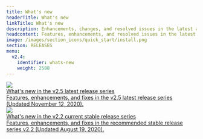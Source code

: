 ```yaml
---
title: What's new
headerTitle: What's new
linkTitle: What's new
description: Enhancements, changes, and resolved issues in the latest and stable release series.
headcontent: Features, enhancements, and resolved issues in the latest and stable release series.
image: /images/section_icons/quick_start/install.png
section: RELEASES
menu:
  v2.4:
    identifier: whats-new
    weight: 2588 
---
```


<div>

  <div class="col-12 col-md-6 col-lg-12">
      <a class="section-link icon-offset" href="latest-releases/">
          <div class="head">
              <img class="icon" src="/images/section_icons/quick_start/install.png" aria-hidden="true" />
              <div class="title">What's new in the v2.5 latest release series</div>
          </div>
          <div class="body">
              Features, enhancements, and fixes in the v2.5 latest release series (Updated November 12, 2020).
          </div>
      </a>
  </div>

  <div class="col-12 col-md-6 col-lg-12">
      <a class="section-link icon-offset" href="stable-releases/">
          <div class="head">
              <img class="icon" src="/images/section_icons/quick_start/install.png" aria-hidden="true" />
              <div class="title">What's new in the v2.2 current stable release series</div>
          </div>
          <div class="body">
              Features, enhancements, and fixes in the recommended stable release series v2.2 (Updated August 19, 2020).
          </div>
      </a>
  </div>

</div>
